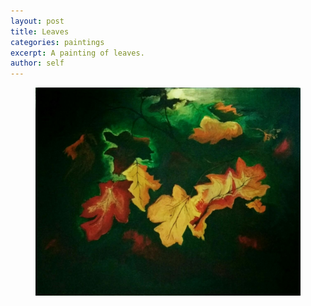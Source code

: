 ```yaml
---
layout: post
title: Leaves
categories: paintings
excerpt: A painting of leaves.
author: self
---
```


<figure>
	<img src="/images/paintings/leaves.jpg" alt="image">
</figure>
